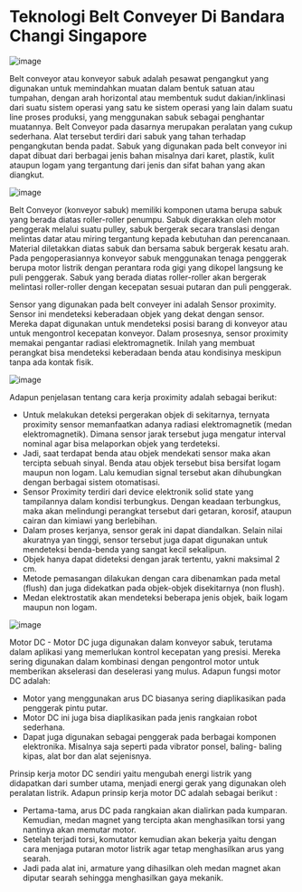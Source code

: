 # Teknologi Belt Conveyer Di Bandara Changi Singapore
![image](https://user-images.githubusercontent.com/79504944/229153544-b512634b-aa48-4d49-8296-eaa88369836f.png)

Belt conveyor atau konveyor sabuk adalah pesawat pengangkut yang digunakan untuk memindahkan muatan dalam bentuk satuan atau tumpahan, dengan arah horizontal atau membentuk sudut dakian/inklinasi dari suatu sistem operasi yang satu ke sistem operasi yang lain dalam suatu line proses produksi, yang menggunakan sabuk sebagai penghantar muatannya. Belt Conveyor pada dasarnya merupakan peralatan yang cukup sederhana. Alat tersebut terdiri dari sabuk yang tahan terhadap pengangkutan benda padat. Sabuk yang digunakan pada belt conveyor ini dapat dibuat dari berbagai jenis bahan misalnya dari karet, plastik, kulit ataupun logam yang tergantung dari jenis dan sifat bahan yang akan diangkut.

![image](https://user-images.githubusercontent.com/79504944/229153786-0f642deb-cde7-4026-bf75-81840d25655b.png)

Belt Conveyor (konveyor sabuk) memiliki komponen utama berupa sabuk yang berada diatas roller-roller penumpu. Sabuk digerakkan oleh motor penggerak melalui suatu pulley, sabuk bergerak secara translasi dengan melintas datar atau miring tergantung kepada kebutuhan dan perencanaan. Material diletakkan diatas sabuk dan bersama sabuk bergerak kesatu arah. Pada pengoperasiannya konveyor sabuk menggunakan tenaga penggerak berupa motor listrik dengan perantara roda gigi yang dikopel langsung ke puli penggerak. Sabuk yang berada diatas roller-roller akan bergerak melintasi roller-roller dengan kecepatan sesuai putaran dan puli penggerak.

Sensor yang digunakan pada belt conveyer ini adalah Sensor proximity. Sensor ini mendeteksi keberadaan objek yang dekat dengan sensor. Mereka dapat digunakan untuk mendeteksi posisi barang di konveyor atau untuk mengontrol kecepatan konveyor. Dalam prosesnya, sensor proximity memakai pengantar radiasi elektromagnetik. Inilah yang membuat perangkat bisa mendeteksi keberadaan benda atau kondisinya meskipun tanpa ada kontak fisik. 

![image](https://user-images.githubusercontent.com/79504944/229155238-3f269f54-3c0c-4d67-a3f4-57e668a90b79.png)

Adapun penjelasan tentang cara kerja proximity adalah sebagai berikut:
* Untuk melakukan deteksi pergerakan objek di sekitarnya, ternyata proximity sensor memanfaatkan adanya radiasi elektromagnetik (medan elektromagnetik). Dimana sensor jarak tersebut juga mengatur interval nominal agar bisa melaporkan objek yang terdeteksi.
* Jadi, saat terdapat benda atau objek mendekati sensor maka akan tercipta sebuah sinyal. Benda atau objek tersebut bisa bersifat logam maupun non logam. Lalu kemudian signal tersebut akan dihubungkan dengan berbagai sistem otomatisasi.
* Sensor Proximity terdiri dari device elektronik solid state yang tampilannya dalam kondisi terbungkus. Dengan keadaan terbungkus, maka akan melindungi perangkat tersebut dari getaran, korosif, ataupun cairan dan kimiawi yang berlebihan.
* Dalam proses kerjanya, sensor gerak ini dapat diandalkan. Selain nilai akuratnya yan tinggi, sensor tersebut juga dapat digunakan untuk mendeteksi benda-benda yang sangat kecil sekalipun.
* Objek hanya dapat dideteksi dengan jarak tertentu, yakni maksimal 2 cm.
* Metode pemasangan dilakukan dengan cara dibenamkan pada metal (flush) dan juga didekatkan pada objek-objek disekitarnya (non flush).
* Medan elektrostatik akan mendeteksi beberapa jenis objek, baik logam maupun non logam.

![image](https://user-images.githubusercontent.com/79504944/229156871-f9cc1980-c3c1-4537-8196-1d2da8b6d574.png)

Motor DC - Motor DC juga digunakan dalam konveyor sabuk, terutama dalam aplikasi yang memerlukan kontrol kecepatan yang presisi. Mereka sering digunakan dalam kombinasi dengan pengontrol motor untuk memberikan akselerasi dan deselerasi yang mulus. 
Adapun fungsi motor DC adalah:
* Motor yang menggunakan arus DC biasanya sering diaplikasikan pada penggerak pintu putar.
* Motor DC ini juga bisa diaplikasikan pada jenis rangkaian robot sederhana.
* Dapat juga digunakan sebagai penggerak pada berbagai komponen elektronika. Misalnya saja seperti pada vibrator ponsel, baling- baling kipas, alat bor dan alat sejenisnya.

Prinsip kerja motor DC sendiri yaitu mengubah energi listrik yang didapatkan dari sumber utama, menjadi energi gerak yang digunakan oleh peralatan listrik. Adapun prinsip kerja motor DC adalah sebagai berikut :
* Pertama-tama, arus DC pada rangkaian akan dialirkan pada kumparan. Kemudian, medan magnet yang tercipta akan menghasilkan torsi yang nantinya akan memutar motor.
* Setelah terjadi torsi, komutator kemudian akan bekerja yaitu dengan cara menjaga putaran motor listrik agar tetap menghasilkan arus yang searah.
* Jadi pada alat ini, armature yang dihasilkan oleh medan magnet akan diputar searah sehingga menghasilkan gaya mekanik.
